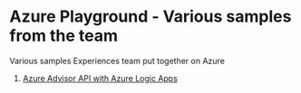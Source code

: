 # Azure Playground - Various samples from the team

Various samples Experiences team put together on Azure

1. [Azure Advisor API with Azure Logic Apps](./advisorWithLogicApp)

